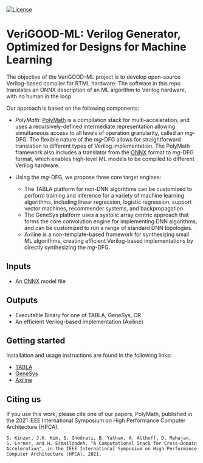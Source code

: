 
[![License](https://img.shields.io/badge/License-BSD%203--Clause-blue.svg)](https://opensource.org/licenses/BSD-3-Clause)

# VeriGOOD-ML: Verilog Generator, Optimized for Designs for Machine Learning

The objective of the VeriGOOD-ML project is to develop open-source Verilog-based compiler for RTML hardware.  The software in this repo translates an ONNX description of an ML algorithm to Verilog hardware, with no human in the loop.

Our approach is based on the following components:
* _PolyMath_: [PolyMath](https://github.com/he-actlab/polymath) is a compilation stack for multi-acceleration, and uses a recursively-defined intermediate representation allowing simultaneous access to all levels of operation granularity, called an _mg_-DFG. The flexible nature of the _mg_-DFG allows for straightforward translation to different types of Verilog implementation. The PolyMath framework also includes a translator from the [ONNX](https://github.com/onnx/onnx) format to _mg_-DFG format, which enables high-level ML models to be compiled to different Verilog hardware.

* Using the _mg_-DFG, we propose three core target engines:
    * The TABLA platform for non-DNN algorithms can be customized to perform training and inference for a variety of machine learning algorithms, including linear regression, logistic regression, support vector machines, recommender systems, and backpropagation.
    * The GeneSys platform uses a systolic array centric approach that forms the core convolution engine for implementing DNN algorithms, and can be customized to run a range of standard DNN topologies.
    * Axiline is a non-template-based framework for synthesizing small ML algorithms, creating efficient Verilog-based implementations by directly synthesizing the _mg_-DFG.


## Inputs

* An [ONNX](https://github.com/onnx/onnx) model file

## Outputs

* Executable Binary for one of TABLA, GeneSys, OR
* An efficient Verilog-based implementation (Axiline)

## Getting started

Installation and usage instructions are found in the following links:

* [TABLA](tabla)
* [GeneSys](genesys)
* [Axiline](axiline)

## Citing us
If you use this work, please cite one of our papers, PolyMath, published in the 2021 IEEE International Symposium on High Performance Computer Architecture (HPCA).

```
S. Kinzer, J.K. Kim, S. Ghodrati, B. Yatham, A. Althoff, D. Mahajan, S. Lerner, and H. Esmailzadeh, "A Computational Stack for Cross-Domain Acceleration", in the IEEE International Symposium on High Performance Computer Architecture (HPCA), 2021.
```
